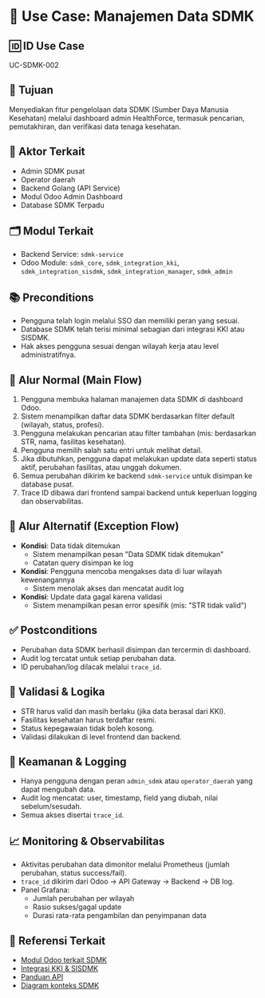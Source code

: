 # 🧩 Use Case: Manajemen Data SDMK

## 🆔 ID Use Case
UC-SDMK-002

## 🎯 Tujuan
Menyediakan fitur pengelolaan data SDMK (Sumber Daya Manusia Kesehatan) melalui dashboard admin HealthForce, termasuk pencarian, pemutakhiran, dan verifikasi data tenaga kesehatan.

## 👥 Aktor Terkait
- Admin SDMK pusat
- Operator daerah
- Backend Golang (API Service)
- Modul Odoo Admin Dashboard
- Database SDMK Terpadu

## 🗂️ Modul Terkait
- Backend Service: `sdmk-service`
- Odoo Module: `sdmk_core`, `sdmk_integration_kki`, `sdmk_integration_sisdmk`, `sdmk_integration_manager`,
`sdmk_admin`

## 📚 Preconditions
- Pengguna telah login melalui SSO dan memiliki peran yang sesuai.
- Database SDMK telah terisi minimal sebagian dari integrasi KKI atau SISDMK.
- Hak akses pengguna sesuai dengan wilayah kerja atau level administratifnya.

## 🔁 Alur Normal (Main Flow)
1. Pengguna membuka halaman manajemen data SDMK di dashboard Odoo.
2. Sistem menampilkan daftar data SDMK berdasarkan filter default (wilayah, status, profesi).
3. Pengguna melakukan pencarian atau filter tambahan (mis: berdasarkan STR, nama, fasilitas kesehatan).
4. Pengguna memilih salah satu entri untuk melihat detail.
5. Jika dibutuhkan, pengguna dapat melakukan update data seperti status aktif, perubahan fasilitas, atau unggah dokumen.
6. Semua perubahan dikirim ke backend `sdmk-service` untuk disimpan ke database pusat.
7. Trace ID dibawa dari frontend sampai backend untuk keperluan logging dan observabilitas.

## 🔄 Alur Alternatif (Exception Flow)
- **Kondisi**: Data tidak ditemukan
  - Sistem menampilkan pesan "Data SDMK tidak ditemukan"
  - Catatan query disimpan ke log
- **Kondisi**: Pengguna mencoba mengakses data di luar wilayah kewenangannya
  - Sistem menolak akses dan mencatat audit log
- **Kondisi**: Update data gagal karena validasi
  - Sistem menampilkan pesan error spesifik (mis: "STR tidak valid")

## ✅ Postconditions
- Perubahan data SDMK berhasil disimpan dan tercermin di dashboard.
- Audit log tercatat untuk setiap perubahan data.
- ID perubahan/log dilacak melalui `trace_id`.

## 🧪 Validasi & Logika
- STR harus valid dan masih berlaku (jika data berasal dari KKI).
- Fasilitas kesehatan harus terdaftar resmi.
- Status kepegawaian tidak boleh kosong.
- Validasi dilakukan di level frontend dan backend.

## 🔐 Keamanan & Logging
- Hanya pengguna dengan peran `admin_sdmk` atau `operator_daerah` yang dapat mengubah data.
- Audit log mencatat: user, timestamp, field yang diubah, nilai sebelum/sesudah.
- Semua akses disertai `trace_id`.

## 📈 Monitoring & Observabilitas
- Aktivitas perubahan data dimonitor melalui Prometheus (jumlah perubahan, status success/fail).
- `trace_id` dikirim dari Odoo → API Gateway → Backend → DB log.
- Panel Grafana:
  - Jumlah perubahan per wilayah
  - Rasio sukses/gagal update
  - Durasi rata-rata pengambilan dan penyimpanan data

## 🧩 Referensi Terkait
- [Modul Odoo terkait SDMK](../odoo.md)
- [Integrasi KKI & SISDMK](../integration.md)
- [Panduan API](../api-guidelines.md)
- [Diagram konteks SDMK](../diagrams/architecture/c4/container-diagram.puml)

